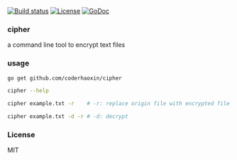 [![Build status][travis-img]][travis-url]
[![License][license-img]][license-url]
[![GoDoc][doc-img]][doc-url]

### cipher
a command line tool to encrypt text files

### usage

```sh
go get github.com/coderhaoxin/cipher

cipher --help

cipher example.txt -r    # -r: replace origin file with encrypted file

cipher example.txt -d -r # -d: decrypt
```

### License
MIT

[travis-img]: https://img.shields.io/travis/onebook/cipher.svg?style=flat-square
[travis-url]: https://travis-ci.org/coderhaoxin/cipher
[license-img]: http://img.shields.io/badge/license-MIT-green.svg?style=flat-square
[license-url]: http://opensource.org/licenses/MIT
[doc-img]: http://img.shields.io/badge/GoDoc-reference-blue.svg?style=flat-square
[doc-url]: http://godoc.org/github.com/coderhaoxin/cipher
